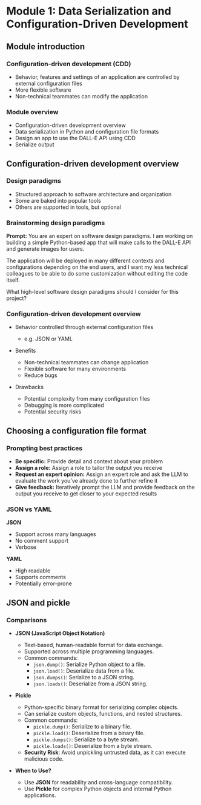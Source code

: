 # Module 1: Data Serialization and Configuration-Driven Development

## Module introduction

### Configuration-driven development (CDD)

* Behavior, features and settings of an application are controlled by external configuration files
* More flexible software
* Non-technical teammates can modify the application

### Module overview

* Configuration-driven development overview
* Data serialization in Python and configuration file formats
* Design an app to use the DALL-E API using CDD
* Serialize output

## Configuration-driven development overview

### Design paradigms

* Structured approach to software architecture and organization
* Some are baked into popular tools
* Others are supported in tools, but optional

### Brainstorming design paradigms

**Prompt:** You are an expert on software design paradigms. I am working on building a simple Python-based app that will make calls to the DALL-E API and generate images for users.

The application will be deployed in many different contexts and configurations depending on the end users, and I want my less technical colleagues to be able to do some customization without editing the code itself.

What high-level software design paradigms should I consider for this project?

### Configuration-driven development overview

* Behavior controlled through external configuration files  
  * e.g. JSON or YAML

* Benefits  
  * Non-technical teammates can change application  
  * Flexible software for many environments  
  * Reduce bugs  

* Drawbacks  
  * Potential complexity from many configuration files  
  * Debugging is more complicated  
  * Potential security risks

## Choosing a configuration file format

### Prompting best practices

* **Be specific:** Provide detail and context about your problem
* **Assign a role:** Assign a role to tailor the output you receive
* **Request an expert opinion:** Assign an expert role and ask the LLM to evaluate the work you’ve already done to further refine it
* **Give feedback:** Iteratively prompt the LLM and provide feedback on the output you receive to get closer to your expected results

### JSON vs YAML

**JSON**  

* Support across many languages  
* No comment support  
* Verbose  

**YAML**  

* High readable  
* Supports comments  
* Potentially error-prone

## JSON and pickle

### Comparisons

* **JSON (JavaScript Object Notation)**
  * Text-based, human-readable format for data exchange.
  * Supported across multiple programming languages.
  * Common commands:
    * `json.dump()`: Serialize Python object to a file.
    * `json.load()`: Deserialize data from a file.
    * `json.dumps()`: Serialize to a JSON string.
    * `json.loads()`: Deserialize from a JSON string.

* **Pickle**
  * Python-specific binary format for serializing complex objects.
  * Can serialize custom objects, functions, and nested structures.
  * Common commands:
    * `pickle.dump()`: Serialize to a binary file.
    * `pickle.load()`: Deserialize from a binary file.
    * `pickle.dumps()`: Serialize to a byte stream.
    * `pickle.loads()`: Deserialize from a byte stream.
  * **Security Risk**: Avoid unpickling untrusted data, as it can execute malicious code.

* **When to Use?**
  * Use **JSON** for readability and cross-language compatibility.
  * Use **Pickle** for complex Python objects and internal Python applications.
